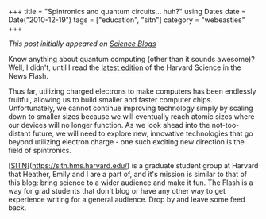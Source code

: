 +++
title = "Spintronics and quantum circuits... huh?"
using Dates
date = Date("2010-12-19")
tags = ["education", "sitn"]
category = "webeasties"
+++

_This post initially appeared on [Science Blogs](http://scienceblogs.com/webeasties)_

Know anything about quantum computing (other than it sounds awesome)? Well, I didn't, until I read the [latest edition](https://sitn.hms.harvard.edu/sitnflash_wp/2010/12/issue83/) of the Harvard Science in the News Flash.

Thus far, utilizing charged electrons to make computers has been endlessly fruitful, allowing us to build smaller and faster computer chips.  Unfortunately, we cannot continue improving technology simply by scaling down to smaller sizes because we will eventually reach atomic sizes where our devices will no longer function.  As we look ahead into the not-too-distant future, we will need to explore new, innovative technologies that go beyond utilizing electron charge - one such exciting new direction is the field of spintronics.

[[SITN](/tag/sitn)](https://sitn.hms.harvard.edu/) is a graduate student group at Harvard that Heather, Emily and I are a part of, and it's mission is similar to that of this blog: bring science to a wider audience and make it fun. The Flash is a way for grad students that don't blog or have any other way to get experience writing for a general audience. Drop by and leave some feed back. 

      
  
